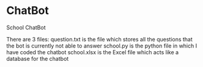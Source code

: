 # ChatBot
School ChatBot

There are 3 files:
  question.txt is the file which stores all the questions that the bot is currently not able to answer
  school.py is the python file in which I have coded the chatbot
  school.xlsx is the Excel file which acts like a database for the chatbot
